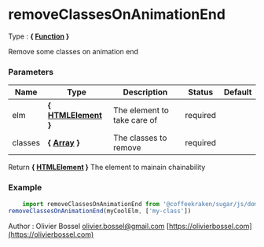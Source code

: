 # removeClassesOnAnimationEnd

<!-- @namespace: sugar.js.dom.removeClassesOnAnimationEnd -->

Type : **{ [Function](https://developer.mozilla.org/fr/docs/Web/JavaScript/Reference/Objets_globaux/Function) }**


Remove some classes on animation end



### Parameters
Name  |  Type  |  Description  |  Status  |  Default
------------  |  ------------  |  ------------  |  ------------  |  ------------
elm  |  **{ [HTMLElement](https://developer.mozilla.org/fr/docs/Web/API/HTMLElement) }**  |  The element to take care of  |  required  |
classes  |  **{ [Array](https://developer.mozilla.org/fr/docs/Web/JavaScript/Reference/Objets_globaux/Array) }**  |  The classes to remove  |  required  |

Return **{ [HTMLElement](https://developer.mozilla.org/fr/docs/Web/API/HTMLElement) }** The element to mainain chainability

### Example
```js
	import removeClassesOnAnimationEnd from '@coffeekraken/sugar/js/dom/removeClassesOnAnimationEnd'
removeClassesOnAnimationEnd(myCoolElm, ['my-class'])
```
Author : Olivier Bossel [olivier.bossel@gmail.com](mailto:olivier.bossel@gmail.com) [https://olivierbossel.com](https://olivierbossel.com)